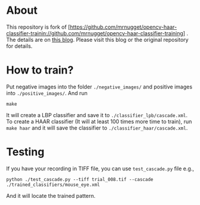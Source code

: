 # About

This repository is fork of
[https://github.com/mrnugget/opencv-haar-classifier-trainin://github.com/mrnugget/opencv-haar-classifier-training]
. The details are on [this
blog](http://coding-robin.de/2013/07/22/train-your-own-opencv-haar-classifier.html).
Please visit this blog or the original repository for details.


# How to train?

Put negative images into the folder `./negative_images/` and positive images
into `./positive_images/`. And run

    make 

It will create a LBP classifier and save it to `./classifier_lpb/cascade.xml`.
To create a HAAR classifier (It will at least 100 times more time to train), run
`make haar` and it will save the classifier to `./classifier_haar/cascade.xml`.

# Testing

If you have your recording in TIFF file, you can use `test_cascade.py` file
e.g.,

    python ./test_cascade.py --tiff trial_008.tif --cascade ./trained_classifiers/mouse_eye.xml

And it will locate the trained pattern.

